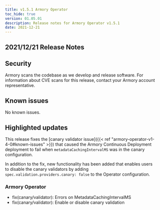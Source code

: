 ```yaml
---
title: v1.5.1 Armory Operator
toc_hide: true
version: 01.05.01
description: Release notes for Armory Operator v1.5.1
date: 2021-12-21
---
```


## 2021/12/21 Release Notes

## Security

Armory scans the codebase as we develop and release software. For information about CVE scans for this release, contact your Armory account representative.

## Known issues

No known issues.

## Highlighted updates

This release fixes the [canary validator issue]({{< ref "armory-operator-v1-4-0#known-issues" >}}) that caused the Armory Continuous Deployment deployment to fail when  `metadataCachingIntervalMS` was in the canary configuration.

In addition to the fix, new functionality has been added that enables users to disable the canary validators by adding `spec.validation.providers.canary: false` to the Operator configuration.

### Armory Operator

* fix(canary/validator): Errors on MetadataCachingIntervalMS
* fix(canary/validator): Enable or disable canary validation
